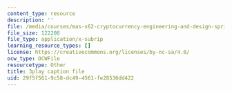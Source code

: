 ```yaml
---
content_type: resource
description: ''
file: /media/courses/mas-s62-cryptocurrency-engineering-and-design-spring-2018/29f5f5619c58dc494561fe28536dd422_VT2o4KCEbes.srt
file_size: 122208
file_type: application/x-subrip
learning_resource_types: []
license: https://creativecommons.org/licenses/by-nc-sa/4.0/
ocw_type: OCWFile
resourcetype: Other
title: 3play caption file
uid: 29f5f561-9c58-dc49-4561-fe28536dd422
---
```

